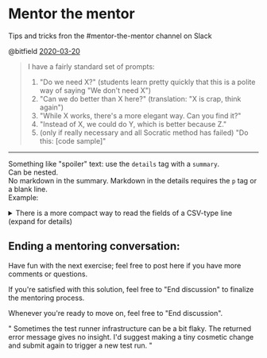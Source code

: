 # Mentor the mentor

Tips and tricks fron the #mentor-the-mentor channel on Slack

@bitfield [2020-03-20](https://exercism-team.slack.com/archives/CM3SY1F2L/p1585402808004500?thread_ts=1585380904.001900&cid=CM3SY1F2L)
> I have a fairly standard set of prompts:
> 1. "Do we need X?" (students learn pretty quickly that this is a polite way of saying "We don't need X")
> 1. "Can we do better than X here?" (translation: "X is crap, think again")
> 1. "While X works, there's a more elegant way. Can you find it?"
> 1. "Instead of X, we could do Y, which is better because Z."
> 1. (only if really necessary and all Socratic method has failed) "Do this: [code sample]"

---
Something like "spoiler" text: use the `details` tag with a `summary`.  
Can be nested.  
No markdown in the summary.
Markdown in the details requires the `p` tag or a blank line.  
Example:
<details>
<summary>There is a more compact way to read the fields of a CSV-type line (expand for details)</summary>
  <details>
  <summary>Use <code>read</code> with a specific <code>IFS</code> value</summary>
  <p>

```bash
line='first;second;third'
IFS=';' read -r a b c <<<"$line"
```
  </p>
  </details>
</details>

## Ending a mentoring conversation:

Have fun with the next exercise; feel free to post here if you have more comments or questions.
<!-- -->
If you're satisfied with this solution, feel free to "End discussion" to finalize the mentoring process.

Whenever you're ready to move on, feel free to "End discussion".


"
Sometimes the test runner infrastructure can be a bit flaky.
The returned error message gives no insight.
I'd suggest making a tiny cosmetic change and submit again to trigger a new test run.
"
